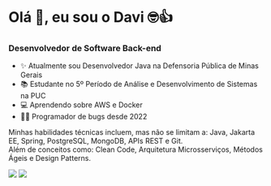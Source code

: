 <h1>Olá 👋, eu sou o Davi 🤓👍</h1>
<p>
<h3>Desenvolvedor de Software Back-end</h3>

- ✨ Atualmente sou Desenvolvedor Java na Defensoria Pública de Minas Gerais
- 📚 Estudante no 5º Período de Análise e Desenvolvimento de Sistemas na PUC
- 💻 Aprendendo sobre AWS e Docker
- 👨‍💻 Programador de bugs desde 2022

Minhas habilidades técnicas incluem, mas não se limitam a: Java, Jakarta EE, Spring, PostgreSQL, MongoDB, APIs REST e Git.\
Além de conceitos como: Clean Code, Arquitetura Microsserviços, Métodos Ágeis e Design Patterns.

<a href = "mailto:davirpa1@gmail.com"> <img src="https://img.shields.io/badge/-Gmail-%23333?style=for-the-badge&logo=gmail&logoColor=white" target="_blank"></a>
<a href="https://www.linkedin.com/in/daviribeirop/" target="_blank"><img src="https://img.shields.io/badge/-LinkedIn-%230077B5?style=for-the-badge&logo=linkedin&logoColor=white" target="_blank"></a> 
</p>
